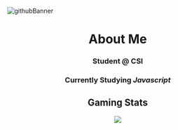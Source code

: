 <!--
**Alex-z01/Alex-z01** is a ✨ _special_ ✨ repository because its `README.md` (this file) appears on your GitHub profile.

Here are some ideas to get you started:

- 🔭 I’m currently working on ...
- 🌱 I’m currently learning ...
- 👯 I’m looking to collaborate on ...
- 🤔 I’m looking for help with ...
- 💬 Ask me about ...
- 📫 How to reach me: ...
- 😄 Pronouns: ...
- ⚡ Fun fact: ...
-->

![githubBanner](https://user-images.githubusercontent.com/69604949/165014619-b3059202-9abd-4f30-856b-de5f1d9ad531.gif)

<div align='center'>
  <h1> About Me </h1>

  <h3>Student @ CSI</h3>
  <h3>Currently Studying <i>Javascript</i> </h3>


  <h2> Gaming Stats </h2>
  <img src="https://steam-stat.vercel.app/api?profileName=zchicken"/>

</div>
